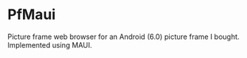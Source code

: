 # PfMaui
Picture frame web browser for an Android (6.0) picture frame I bought. Implemented using MAUI.
